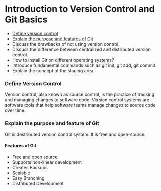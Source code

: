 # Introduction to Version Control and Git Basics
- [Define version control](#define-version-control) 
- [Explain the purpose and features of Git](#explain-the-purpose-and-feature-of-git)
- Discuss the drawbacks of not using version control.
- Discuss the difference between centralized and distributed version control.
- How to install Git on different operating systems?
- Introduce fundamental commands such as git init, git add, git commit.
- Explain the concept of the staging area.

### Define Version Control
Version control, also known as source control, is the practice of tracking and managing changes to software code. Version control systems are software tools that help software teams manage changes to source code over time. 

### Explain the purpose and feature of Git
Git is destributed version control system. It is free and open-source.
#### Features of Git
- Free and open source
- Supports non-linear development
- Creates Backups
- Scalable 
- Easy Branching
- Distributed Development

